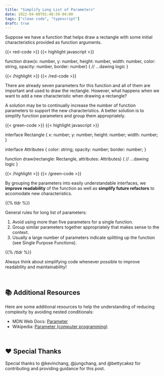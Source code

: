 ```yaml
---
title: "Simplify Long List of Parameters"
date: 2022-04-08T01:48:59-04:00
tags: ["clean code", "typescript"]
draft: true
---
```


Suppose we have a function that helps draw a rectangle with some initial characteristics provided as function arguments.

{{< red-code >}}
{{< highlight javascript >}}

function draw(x: number, y: number, height: number,
              width: number, color: string, 
              opacity: number, border: number) {
    // ...dawing logic
}

{{< /highlight >}}
{{< /red-code >}}

There are already seven parameters for this function and all of them are important and used to draw the rectangle. However, what happens when we want to add a new characteristic when drawing a rectangle?

A solution may be to continually increase the number of function parameters to support the new characteristics. A better solution is to simplify function parameters and group them appropriately.

{{< green-code >}}
{{< highlight javascript >}}

interface Rectangle {
  x: number;
  y: number;
  height: number;
  width: number;
}

interface Attributes {
  color: string;
  opacity: number;
  border: number;
}

function draw(rectangle: Rectangle, attributes: Attributes) {
  // ...dawing logic
}

{{< /highlight >}}
{{< /green-code >}}

By grouping the parameters into easily understandable interfaces, we **improve readability** of the function as well as **simplify future refactors** to accomodate new characteristics.

{{% tldr %}}

General rules for long list of parameters:

1. Avoid using more than five parameters for a single function.
2. Group similar parameters together appropriately that makes sense to the context.
3. Usually a large number of parameters indicate splitting up the function (see Single Purpose Functions).

{{% /tldr %}}

Always think about simplifying code whenever possible to improve readability and maintainability!

<br>

## 📚 Additional Resources

Here are some additional resources to help the understanding of reducing complexity by avoiding nested conditionals:

- MDN Web Docs: [Parameter](https://developer.mozilla.org/en-US/docs/Glossary/Parameter)
- Wikipedia: [Parameter (computer programming)](<https://en.wikipedia.org/wiki/Parameter_(computer_programming)>)

<br>

## ❤️ Special Thanks

Special thanks to @kevinchang, @jungchang, and @bettycakez for contributing and providing guidance for this post.